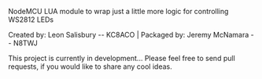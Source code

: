 NodeMCU LUA module to wrap just a little more logic for controlling WS2812 LEDs

Created by: Leon Salisbury -- KC8ACO  |  Packaged by: Jeremy McNamara -- N8TWJ


This project is currently in development...  Please feel free to send pull requests, if you would like to share any cool ideas.
